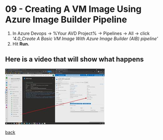 # 09 - Creating A VM Image Using Azure Image Builder Pipeline

1. In Azure Devops -> %Your AVD Project% -> Pipelines -> All -> click *'4.0_Create A Basic VM Image With Azure Image Builder (AIB) pipeline'*  
2. Hit **Run.**

## Here is a video that will show what happens

[![Using azure image builder pipeline](./aib.jpg)](https://youtu.be/xb5-SjiFQ3g)

[back](../../README.md)
